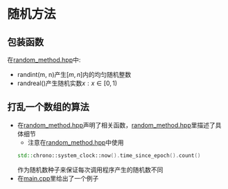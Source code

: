 # 随机方法
## 包装函数
在[random_method.hpp](./random_method.hpp)中:
* randint(m, n)产生$[m, n]$内的均匀随机整数
* randreal()产生随机实数$x: x \in [0, 1)$
## 打乱一个数组的算法
* 在[random_method.hpp](./random_method.hpp)声明了相关函数，[random_method.hpp](./random_method.hpp)里描述了具体细节
   * 注意在[random_method.hpp](./random_method.hpp)中使用
   ```c++
   std::chrono::system_clock::now().time_since_epoch().count()
   ```
   作为随机数种子来保证每次调用程序产生的随机数不同
* 在[main.cpp](./main.cpp)里给出了一个例子
